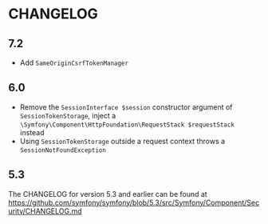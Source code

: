 CHANGELOG
=========

7.2
---

 * Add `SameOriginCsrfTokenManager`

6.0
---

 * Remove the `SessionInterface $session` constructor argument of `SessionTokenStorage`, inject a `\Symfony\Component\HttpFoundation\RequestStack $requestStack` instead
 * Using `SessionTokenStorage` outside a request context throws a `SessionNotFoundException`

5.3
---

The CHANGELOG for version 5.3 and earlier can be found at https://github.com/symfony/symfony/blob/5.3/src/Symfony/Component/Security/CHANGELOG.md
